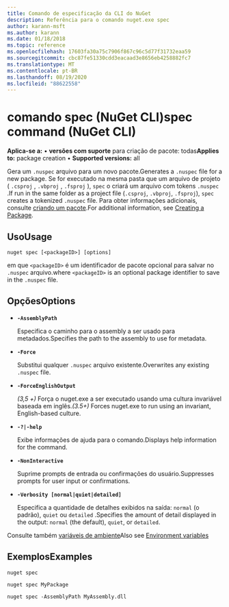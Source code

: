 ```yaml
---
title: Comando de especificação da CLI do NuGet
description: Referência para o comando nuget.exe spec
author: karann-msft
ms.author: karann
ms.date: 01/18/2018
ms.topic: reference
ms.openlocfilehash: 17603fa30a75c7906f867c96c5d77f31732eaa59
ms.sourcegitcommit: cbc87fe51330cdd3eacaad3e8656eb4258882fc7
ms.translationtype: MT
ms.contentlocale: pt-BR
ms.lasthandoff: 08/19/2020
ms.locfileid: "88622558"
---
```

# <a name="spec-command-nuget-cli"></a><span data-ttu-id="e2bf1-103">comando spec (NuGet CLI)</span><span class="sxs-lookup"><span data-stu-id="e2bf1-103">spec command (NuGet CLI)</span></span>

<span data-ttu-id="e2bf1-104">**Aplica-se a:** &bullet; **versões com suporte** para criação de pacote: todas</span><span class="sxs-lookup"><span data-stu-id="e2bf1-104">**Applies to:** package creation &bullet; **Supported versions:** all</span></span>

<span data-ttu-id="e2bf1-105">Gera um `.nuspec` arquivo para um novo pacote.</span><span class="sxs-lookup"><span data-stu-id="e2bf1-105">Generates a `.nuspec` file for a new package.</span></span> <span data-ttu-id="e2bf1-106">Se for executado na mesma pasta que um arquivo de projeto ( `.csproj` , `.vbproj` , `.fsproj` ), `spec` o criará um arquivo com tokens `.nuspec` .</span><span class="sxs-lookup"><span data-stu-id="e2bf1-106">If run in the same folder as a project file (`.csproj`, `.vbproj`, `.fsproj`), `spec` creates a tokenized `.nuspec` file.</span></span> <span data-ttu-id="e2bf1-107">Para obter informações adicionais, consulte [criando um pacote](../../create-packages/creating-a-package.md).</span><span class="sxs-lookup"><span data-stu-id="e2bf1-107">For additional information, see [Creating a Package](../../create-packages/creating-a-package.md).</span></span>

## <a name="usage"></a><span data-ttu-id="e2bf1-108">Uso</span><span class="sxs-lookup"><span data-stu-id="e2bf1-108">Usage</span></span>

```cli
nuget spec [<packageID>] [options]
```

<span data-ttu-id="e2bf1-109">em que `<packageID>` é um identificador de pacote opcional para salvar no `.nuspec` arquivo.</span><span class="sxs-lookup"><span data-stu-id="e2bf1-109">where `<packageID>` is an optional package identifier to save in the `.nuspec` file.</span></span>

## <a name="options"></a><span data-ttu-id="e2bf1-110">Opções</span><span class="sxs-lookup"><span data-stu-id="e2bf1-110">Options</span></span>

- **`-AssemblyPath`**

  <span data-ttu-id="e2bf1-111">Especifica o caminho para o assembly a ser usado para metadados.</span><span class="sxs-lookup"><span data-stu-id="e2bf1-111">Specifies the path to the assembly to use for metadata.</span></span>

- **`-Force`**

  <span data-ttu-id="e2bf1-112">Substitui qualquer `.nuspec` arquivo existente.</span><span class="sxs-lookup"><span data-stu-id="e2bf1-112">Overwrites any existing `.nuspec` file.</span></span>


- **`-ForceEnglishOutput`**

  <span data-ttu-id="e2bf1-113">*(3,5 +)* Força o nuget.exe a ser executado usando uma cultura invariável baseada em inglês.</span><span class="sxs-lookup"><span data-stu-id="e2bf1-113">*(3.5+)* Forces nuget.exe to run using an invariant, English-based culture.</span></span>

- **`-?|-help`**

  <span data-ttu-id="e2bf1-114">Exibe informações de ajuda para o comando.</span><span class="sxs-lookup"><span data-stu-id="e2bf1-114">Displays help information for the command.</span></span>

- **`-NonInteractive`**

  <span data-ttu-id="e2bf1-115">Suprime prompts de entrada ou confirmações do usuário.</span><span class="sxs-lookup"><span data-stu-id="e2bf1-115">Suppresses prompts for user input or confirmations.</span></span>

- **`-Verbosity [normal|quiet|detailed]`**

  <span data-ttu-id="e2bf1-116">Especifica a quantidade de detalhes exibidos na saída: `normal` (o padrão), `quiet` ou `detailed` .</span><span class="sxs-lookup"><span data-stu-id="e2bf1-116">Specifies the amount of detail displayed in the output: `normal` (the default), `quiet`, or `detailed`.</span></span>

<span data-ttu-id="e2bf1-117">Consulte também [variáveis de ambiente](cli-ref-environment-variables.md)</span><span class="sxs-lookup"><span data-stu-id="e2bf1-117">Also see [Environment variables](cli-ref-environment-variables.md)</span></span>

## <a name="examples"></a><span data-ttu-id="e2bf1-118">Exemplos</span><span class="sxs-lookup"><span data-stu-id="e2bf1-118">Examples</span></span>

```cli
nuget spec

nuget spec MyPackage

nuget spec -AssemblyPath MyAssembly.dll
```
